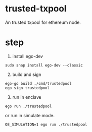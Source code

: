# trusted-txpool
An trusted txpool for ethereum node.

# step
1. install ego-dev 
```shell
sudo snap install ego-dev --classic
```
2. build and sign
```shell
ego-go build ./cmd/trustedpool
ego sign trustedpool

```

3. run in enclave
```shell
ego run ./trustedpool
```
or run in simulate mode.
```shell
OE_SIMULATION=1 ego run ./trustedpool
```